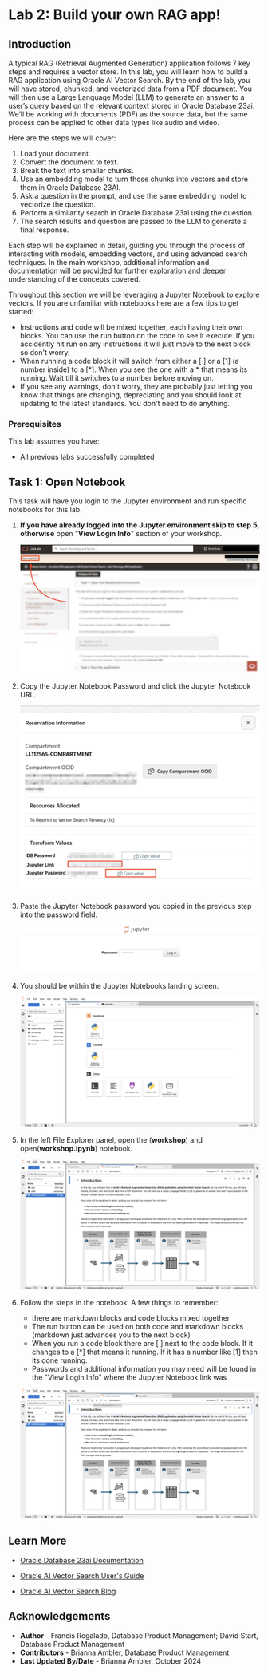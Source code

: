 # Lab 2: Build your own RAG app!     

## Introduction
A typical RAG (Retrieval Augmented Generation) application follows 7 key steps and requires a vector store. In this lab, you will learn how to build a RAG application using Oracle AI Vector Search. By the end of the lab, you will have stored, chunked, and vectorized data from a PDF document. You will then use a Large Language Model (LLM) to generate an answer to a user’s query based on the relevant context stored in Oracle Database 23ai. We’ll be working with documents (PDF) as the source data, but the same process can be applied to other data types like audio and video.

Here are the steps we will cover:

1. Load your document.
2. Convert the document to text.
3. Break the text into smaller chunks.
4. Use an embedding model to turn those chunks into vectors and store them in Oracle Database 23AI.
5. Ask a question in the prompt, and use the same embedding model to vectorize the question.
6. Perform a similarity search in Oracle Database 23ai using the question.
7. The search results and question are passed to the LLM to generate a final response.

Each step will be explained in detail, guiding you through the process of interacting with models, embedding vectors, and using advanced search techniques. In the main workshop, additional information and documentation will be provided for further exploration and deeper understanding of the concepts covered.

Throughout this section we will be leveraging a Jupyter Notebook to explore vectors. If you are unfamiliar with notebooks here are a few tips to get started:
- Instructions and code will be mixed together, each having their own blocks. You can use the run button on the code to see it execute. If you accidently hit run on any instructions it will just move to the next block so don't worry.
- When running a code block it will switch from either a [ ] or a [1] (a number inside) to a [*]. When you see the one with a * that means its running. Wait till it switches to a number before moving on.
- If you see any warnings, don't worry, they are probably just letting you know that things are changing, depreciating and you should look at updating to the latest standards. You don't need to do anything.

### Prerequisites
This lab assumes you have:
- All previous labs successfully completed

## Task 1: Open Notebook
This task will have you login to the Jupyter environment and run specific notebooks for this lab.

1. **If you have already logged into the Jupyter environment skip to step 5, otherwise** open "**View Login Info**" section of your workshop.

   ![View login info.](images/lab1-1-view-login-info.png)

2. Copy the Jupyter Notebook Password and click the Jupyter Notebook URL.

   ![Copy login details.](images/lab1-2-jupyter-notebook-info.png)

3. Paste the Jupyter Notebook password you copied in the previous step into the password field.

   ![Enter the password.](images/lab1-3-jupyter-login.png)

4. You should be within the Jupyter Notebooks landing screen. 

   ![The Jupyter Notebook landing screen.](images/lab1-4-landing-page.png)

5. In the left File Explorer panel, open the (**workshop**) and open(**workshop.ipynb**) notebook.

    ![Open the workshop's Jupyter Notebook.](images/lab2-5-open-notebook.png)

6. Follow the steps in the notebook. A few things to remember: 
    - there are markdown blocks and code blocks mixed together
    - The run button can be used on both code and markdown blocks (markdown just advances you to the next block)
    - When you run a code block there are [ ] next to the code block. If it changes to a [*] that means it running. If it has a number like [1] then its done running.
    - Passwords and additional information you may need will be found in the "View Login Info" where the Jupyter Notebook link was

    ![How to use the Jupyter Notebook.](images/lab2-6-run-notebook.png)

## Learn More

- [Oracle Database 23ai Documentation](https://docs.oracle.com/en/database/oracle/oracle-database/index.html)

- [Oracle AI Vector Search User's Guide](https://docs.oracle.com/en/database/oracle/oracle-database/23/vecse/whats-new-oracle-ai-vector-search.html)

- [Oracle AI Vector Search Blog](https://blogs.oracle.com/database/post/oracle-announces-general-availability-of-ai-vector-search-in-oracle-database-23ai)


## Acknowledgements
* **Author** - Francis Regalado, Database Product Management; David Start, Database Product Management
* **Contributors** - Brianna Ambler, Database Product Management
* **Last Updated By/Date** - Brianna Ambler, October 2024